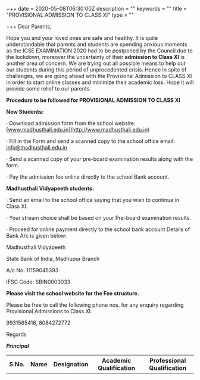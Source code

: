 +++
date = 2020-05-08T06:30:00Z
description = ""
keywords = ""
title = "PROVISIONAL ADMISSION TO CLASS XI"
type = ""

+++
Dear Parents,

Hope you and your loved ones are safe and healthy. It is quite understandable that parents and students are spending anxious moments as the ICSE EXAMINATION 2020 had to be postponed by the Council due to the lockdown, moreover the uncertainty of their **admission to Class XI** is another area of concern. We are trying out all possible means to help out our students during this period of unprecedented crisis. Hence in spite of challenges, we are going ahead with the Provisional Admission to CLASS XI in order to start online classes and minimize their academic loss. Hope it will provide some relief to our parents.

**Procedure to be followed for PROVISIONAL ADMISSION TO CLASS XI**

**New Students:**

· Download admission form from the school website: [www.madhusthali.edu.in](http://www.madhusthali.edu.in)

· Fill in the Form and send a scanned copy to the school office email: [info@madhusthali.edu.in](mailto:info@madhusthali.edu.in)

· Send a scanned copy of your pre-board examination results along with the form.

· Pay the admission fee online directly to the school Bank account.

**Madhusthali Vidyapeeth students:**

· Send an email to the school office saying that you wish to continue in Class XI.

· Your stream choice shall be based on your Pre-board examination results.

· Proceed for online payment directly to the school bank account Details of Bank A/c is given below:

Madhusthali Vidyapeeth

<table class="fees-table"> <tr><th>S.No.</th><th>Name</th><th>Designation</th><th>Academic Qualification</th><th>Professional Qualification</th></tr> <tr>

State Bank of India, Madhupur Branch

A/c No: 11159045393

IFSC Code: SBIN0003033

**Please visit the school website for the Fee structure.**

Please be free to call the following phone nos. for any enquiry regarding Provisional Admissions to Class XI.

9931565416, 8084272772

Regards

**_Principal_**
